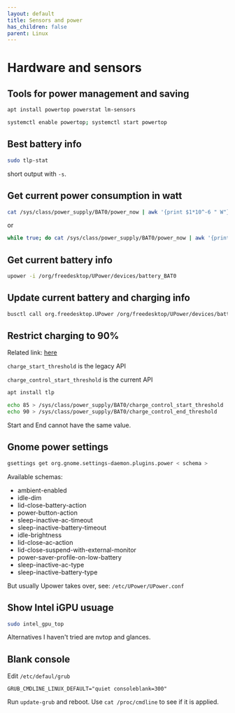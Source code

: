 ```yaml
---
layout: default
title: Sensors and power
has_children: false
parent: Linux
---
```


# Hardware and sensors

## Tools for power management and saving

```bash
apt install powertop powerstat lm-sensors

systemctl enable powertop; systemctl start powertop
```

## Best battery info

```bash
sudo tlp-stat
```

short output with `-s`.

## Get current power consumption in watt

```bash
cat /sys/class/power_supply/BAT0/power_now | awk '{print $1*10^-6 " W"}'
```
or
```bash
while true; do cat /sys/class/power_supply/BAT0/power_now | awk '{print $1*10^-6 " W"}'; sleep 2; done
```

## Get current battery info

```bash
upower -i /org/freedesktop/UPower/devices/battery_BAT0
```

## Update current battery and charging info

```bash
busctl call org.freedesktop.UPower /org/freedesktop/UPower/devices/battery_BAT0 org.freedesktop.UPower.Device Refresh
```

## Restrict charging to 90%

Related link: [here](https://shallowsky.com/blog/linux/laptop/lenovo-charge-limiting.html)

`charge_start_threshold` is the legacy API

`charge_control_start_threshold` is the current API

```bash
apt install tlp

echo 85 > /sys/class/power_supply/BAT0/charge_control_start_threshold
echo 90 > /sys/class/power_supply/BAT0/charge_control_end_threshold
```

Start and End cannot have the same value.

## Gnome power settings

```bash
gsettings get org.gnome.settings-daemon.plugins.power < schema >
```

Available schemas:

- ambient-enabled
- idle-dim
- lid-close-battery-action
- power-button-action
- sleep-inactive-ac-timeout
- sleep-inactive-battery-timeout
- idle-brightness
- lid-close-ac-action
- lid-close-suspend-with-external-monitor
- power-saver-profile-on-low-battery
- sleep-inactive-ac-type
- sleep-inactive-battery-type

But usually Upower takes over, see: `/etc/UPower/UPower.conf`


## Show Intel iGPU usuage

```bash
sudo intel_gpu_top
```

Alternatives I haven't tried are nvtop and glances.

## Blank console

Edit `/etc/defaul/grub`

```
GRUB_CMDLINE_LINUX_DEFAULT="quiet consoleblank=300"
```

Run `update-grub` and reboot. Use `cat /proc/cmdline` to see if it is applied.
